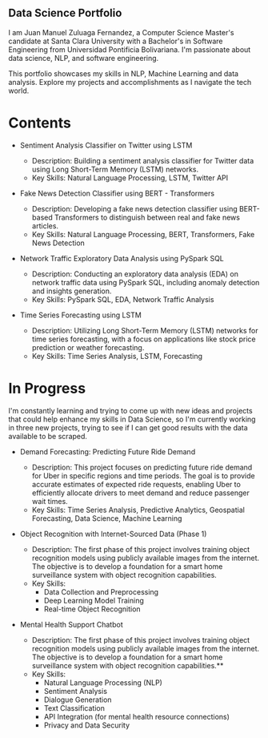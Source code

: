 ## Data Science Portfolio

I am Juan Manuel Zuluaga Fernandez, a Computer Science Master's candidate at Santa Clara University with a Bachelor's in Software Engineering from Universidad Pontificia Bolivariana. I'm passionate about data science, NLP, and software engineering.

This portfolio showcases my skills in NLP, Machine Learning and data analysis. Explore my projects and accomplishments as I navigate the tech world.



# Contents

* Sentiment Analysis Classifier on Twitter using LSTM
  * Description: Building a sentiment analysis classifier for Twitter data using Long Short-Term Memory (LSTM) networks.
  * Key Skills: Natural Language Processing, LSTM, Twitter API

* Fake News Detection Classifier using BERT - Transformers
  * Description: Developing a fake news detection classifier using BERT-based Transformers to distinguish between real and fake news articles.
  * Key Skills: Natural Language Processing, BERT, Transformers, Fake News Detection

* Network Traffic Exploratory Data Analysis using PySpark SQL
  * Description: Conducting an exploratory data analysis (EDA) on network traffic data using PySpark SQL, including anomaly detection and insights generation.
  * Key Skills: PySpark SQL, EDA, Network Traffic Analysis
    
* Time Series Forecasting using LSTM
  * Description: Utilizing Long Short-Term Memory (LSTM) networks for time series forecasting, with a focus on applications like stock price prediction or weather forecasting.
  * Key Skills: Time Series Analysis, LSTM, Forecasting
    
# In Progress
I'm constantly learning and trying to come up with new ideas and projects that could help enhance my skills in Data Science, so I'm currently working in three new projects, trying to see if I can get good results with the data available to be scraped.

* Demand Forecasting: Predicting Future Ride Demand
  * Description: This project focuses on predicting future ride demand for Uber in specific regions and time periods. The goal is to provide accurate estimates of expected ride             requests, enabling Uber to efficiently allocate drivers to meet demand and reduce passenger wait times.
  * Key Skills: Time Series Analysis, Predictive Analytics, Geospatial Forecasting, Data Science, Machine Learning
 
* Object Recognition with Internet-Sourced Data (Phase 1)
  * Description: The first phase of this project involves training object recognition models using publicly available images from the internet. The objective is to develop a foundation       for a smart home surveillance system with object recognition capabilities.
  * Key Skills:
    * Data Collection and Preprocessing
    * Deep Learning Model Training
    * Real-time Object Recognition

* Mental Health Support Chatbot
  * Description: The first phase of this project involves training object recognition models using publicly available images from the internet. The objective is to develop a                 foundation for a smart home surveillance system with object recognition capabilities.**
  * Key Skills:
    * Natural Language Processing (NLP)
    * Sentiment Analysis
    * Dialogue Generation
    * Text Classification
    * API Integration (for mental health resource connections)
    * Privacy and Data Security
    
 

